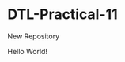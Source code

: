 # DTL-Practical-11
New Repository

<IDOCTYPE html>
<html>

  <head>
  <title>
    First Web Page
  </title>
<head>
  
  <body>
    Hello World!
  </body>
  
</html>
